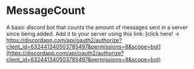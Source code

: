 # MessageCount
A basic discord bot that counts the amount of messages sent in a server since being added.
Add it to your server using this link: [click here! -> https://discordapp.com/api/oauth2/authorize?client_id=632441340503785497&permissions=8&scope=bot](https://discordapp.com/api/oauth2/authorize?client_id=632441340503785497&permissions=8&scope=bot)
